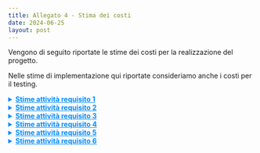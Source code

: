 ```yaml
---
title: Allegato 4 - Stima dei costi
date: 2024-06-25
layout: post
---
```


Vengono di seguito riportate le stime dei costi per la realizzazione del progetto.

Nelle stime di implementazione qui riportate consideriamo anche i costi per il testing.

<details>
<summary markdown='span' style="cursor: pointer; text-decoration:underline; color:#008CFF;">
    <strong>Stime attività requisito 1</strong>
</summary>

**Attività 1.1** Configurazione _build tool_ e DVCS

| Stime   | Luca Rubboli | Giovanni Antonioni | Luca Tassinari | Media | Mediana | 3 point method |
| ------- | ------------ | ------------------ | -------------- | ----- | ------- | -------------- |
| Round 1 | 4            | 6                  | 8              | 6,00  | 6       | 6,00           |
| Round 2 | 6            | 6,5                | 7              | 6,50  | 6,5     | 6,50           |

| Unità di misura   | Ore |
| ----------------- | --- |
| Risorse assegnate | 2   |
| Durata stimata    | 4   |

**Attività 1.2** Configurazione pipeline di _continuous integration_

| Stime   | Luca Rubboli | Giovanni Antonioni | Luca Tassinari | Media | Mediana | 3 point method |
| ------- | ------------ | ------------------ | -------------- | ----- | ------- | -------------- |
| Round 1 | 3            | 8                  | 3              | 4,67  | 3       | 4,94           |
| Round 2 | 4            | 6                  | 6              | 5,33  | 6       | 5,22           |
| Round 3 | 5            | 6                  | 6              | 5,67  | 6       | 5,61           |

| Unità di misura   | Ore |
| ----------------- | --- |
| Risorse assegnate | 2   |
| Durata stimata    | 4,5 |

**Attività 1.3.1** Configurazione pipeline di _continuous deployment_: progettazione diagrammi deployment

| Stime   | Luca Rubboli | Giovanni Antonioni | Luca Tassinari | Media | Mediana | 3 point method |
| ------- | ------------ | ------------------ | -------------- | ----- | ------- | -------------- |
| Round 1 | 7            | 14                 | 8              | 9,67  | 8       | 9,94           |
| Round 2 | 11           | 13                 | 12             | 12,00 | 12      | 12,00          |
| Round 3 | 12           | 13                 | 13             | 12,67 | 13      | 12,61          |

| Unità di misura   | Ore                                              |
| ----------------- | ------------------------------------------------ |
| Risorse assegnate | 3 progettisti che collaborano in _brainstorming_ |
| Durata stimata    | 13                                               |

**Attività 1.3.2** Configurazione pipeline di _continuous deployment_: Creazione struttura locale minimale di orchestrazione

| Stime   | Luca Rubboli | Giovanni Antonioni | Luca Tassinari | Media | Mediana | 3 point method |
| ------- | ------------ | ------------------ | -------------- | ----- | ------- | -------------- |
| Round 1 | 10           | 4                  | 9              | 7,67  | 9       | 7,44           |
| Round 2 | 8            | 6                  | 8              | 7,33  | 8       | 7,22           |
| Round 3 | 8            | 7                  | 8              | 7,67  | 8       | 7,61           |

| Unità di misura   | Ore |
| ----------------- | --- |
| Risorse assegnate | 1   |
| Durata stimata    | 8   |

**Attività 1.3.3**: Configurazione pipeline di _continuous deployment_: Configurazione ambiente di produzione

| Stime   | Luca Rubboli | Giovanni Antonioni | Luca Tassinari | Media | Mediana | 3 point method |
| ------- | ------------ | ------------------ | -------------- | ----- | ------- | -------------- |
| Round 1 | 10           | 8                  | 8              | 8,67  | 8       | 8,78           |
| Round 2 | 9            | 8                  | 8              | 8,33  | 8       | 8,39           |

| Unità di misura   | Ore |
| ----------------- | --- |
| Risorse assegnate | 1   |
| Durata stimata    | 8   |

**Attività 1.3.4** Configurazione pipeline di _continuous deployment_: Sviluppo azioni deployment da locale a produzione

| Stime   | Luca Rubboli | Giovanni Antonioni | Luca Tassinari | Media | Mediana | 3 point method |
| ------- | ------------ | ------------------ | -------------- | ----- | ------- | -------------- |
| Round 1 | 8            | 10                 | 8              | 8,67  | 8       | 8,78           |
| Round 2 | 9            | 9                  | 10             | 9,33  | 9       | 9,39           |
| Round 3 | 9            | 9,5                | 9,5            | 9,33  | 9,5     | 9,31           |

| Unità di misura   | Ore |
| ----------------- | --- |
| Risorse assegnate | 1   |
| Durata stimata    | 9,5 |

**Attività 1.4** Configurazione _bot_ per aggiornamento automatico delle dipendenze

| Stime   | Luca Rubboli | Giovanni Antonioni | Luca Tassinari | Media | Mediana | 3 point method |
| ------- | ------------ | ------------------ | -------------- | ----- | ------- | -------------- |
| Round 1 | 3            | 0.5                | 2              | 2,50  | 2,5     | 2,50           |
| Round 2 | 1,5          | 1,5                | 1,5            | 1,50  | 1,5     | 1,50           |

| Unità di misura   | Ore |
| ----------------- | --- |
| Risorse assegnate | 1   |
| Durata stimata    | 1,5 |

**Attività 1.5** Configurazione _bot_ per il _merge_ automatizzato di Pull Request sulla repo

| Stime   | Luca Rubboli | Giovanni Antonioni | Luca Tassinari | Media | Mediana | 3 point method |
| ------- | ------------ | ------------------ | -------------- | ----- | ------- | -------------- |
| Round 1 | 2            | 2                  | 1,5            | 1,83  | 2       | 1,81           |
| Round 2 | 2            | 2                  | 1,75           | 1,92  | 2       | 1,90           |

| Unità di misura   | Ore |
| ----------------- | --- |
| Risorse assegnate | 1   |
| Durata stimata    | 2   |

**Attività 1.6** Configurazione _bot_ per il rilascio automatico delle _release_

| Stime   | Luca Rubboli | Giovanni Antonioni | Luca Tassinari | Media | Mediana | 3 point method |
| ------- | ------------ | ------------------ | -------------- | ----- | ------- | -------------- |
| Round 1 | 3            | 3                  | 2,5            | 2,83  | 3       | 2,81           |
| Round 2 | 2,75         | 3                  | 2,5            | 2,75  | 2,75    | 2,75           |

| Unità di misura   | Ore |
| ----------------- | --- |
| Risorse assegnate | 1   |
| Durata stimata    | 3   |

**Attività 1.7** Configurazione di un sistema di _ticketing_ automatizzato

| Stime   | Luca Rubboli | Giovanni Antonioni | Luca Tassinari | Media | Mediana | 3 point method |
| ------- | ------------ | ------------------ | -------------- | ----- | ------- | -------------- |
| Round 1 | 0,5          | 0,5                | 0,5            | 0,50  | 0,5     | 0,50           |

| Unità di misura   | Ore |
| ----------------- | --- |
| Risorse assegnate | 1   |
| Durata stimata    | 0,5 |

</details>

<details>
<summary markdown='span' style="cursor: pointer; text-decoration:underline; color:#008CFF;">
    <strong>Stime attività requisito 2</strong>
</summary>

**Attività 2.1.1** Autenticazione - Configurazione DB e implementazione repository

| Stime   | Luca Rubboli | Giovanni Antonioni | Luca Tassinari | Media | Mediana | 3 point method |
| ------- | ------------ | ------------------ | -------------- | ----- | ------- | -------------- |
| Round 1 | 4            | 6,5                | 5              | 5,17  | 5       | 5,19           |
| Round 2 | 5,5          | 6                  | 6              | 5,83  | 6       | 5,81           |

| Unità di misura   | Ore |
| ----------------- | --- |
| Risorse assegnate | 1   |
| Durata stimata    | 6   |

**Attività 2.1.2** Autenticazione - Implementazione token di autenticazione

| Stime   | Luca Rubboli | Giovanni Antonioni | Luca Tassinari | Media | Mediana | 3 point method |
| ------- | ------------ | ------------------ | -------------- | ----- | ------- | -------------- |
| Round 1 | 3            | 5                  | 20             | 9,33  | 5       | 10,06          |
| Round 2 | 12           | 12                 | 14             | 12,67 | 12      | 12,78          |
| Round 3 | 12           | 12                 | 13             | 12,33 | 12      | 12,39          |

| Unità di misura   | Ore |
| ----------------- | --- |
| Risorse assegnate | 1   |
| Durata stimata    | 12  |

**Attività 2.1.3** Autenticazione - Regole di controllo di accesso

| Stime   | Luca Rubboli | Giovanni Antonioni | Luca Tassinari | Media | Mediana | 3 point method |
| ------- | ------------ | ------------------ | -------------- | ----- | ------- | -------------- |
| Round 1 | 6            | 13                 | 12             | 10,33 | 12      | 10,06          |
| Round 2 | 12           | 13,5               | 13             | 12,83 | 13      | 12,81          |
| Round 3 | 12,5         | 13,5               | 13             | 13,00 | 13      | 13,00          |

| Unità di misura   | Ore |
| ----------------- | --- |
| Risorse assegnate | 1   |
| Durata stimata    | 13  |

**Attività 2.1.4** Autenticazione - Implementazione API di autenticazione

| Stime   | Luca Rubboli | Giovanni Antonioni | Luca Tassinari | Media | Mediana | 3 point method |
| ------- | ------------ | ------------------ | -------------- | ----- | ------- | -------------- |
| Round 1 | 10           | 11                 | 16             | 12,33 | 11      | 12,56          |
| Round 2 | 13           | 18                 | 19             | 16,67 | 18      | 16,44          |
| Round 3 | 17           | 19                 | 19             | 18,33 | 19      | 18,22          |

| Unità di misura   | Ore |
| ----------------- | --- |
| Risorse assegnate | 1   |
| Durata stimata    | 19  |

**Attività 2.2.1** Gruppi - Configurazione DB e implementazione repository

| Stime   | Luca Rubboli | Giovanni Antonioni | Luca Tassinari | Media | Mediana | 3 point method |
| ------- | ------------ | ------------------ | -------------- | ----- | ------- | -------------- |
| Round 1 | 6            | 9                  | 12             | 9,00  | 9       | 9,00           |
| Round 2 | 9            | 9,5                | 11             | 9,83  | 9,5     | 9,89           |
| Round 3 | 9            | 10                 | 10             | 9,67  | 10      | 9,61           |

| Unità di misura   | Ore |
| ----------------- | --- |
| Risorse assegnate | 1   |
| Durata stimata    | 10  |

**Attività 2.2.2** Gruppi - Implementazione API di gestione gruppi

| Stime   | Luca Rubboli | Giovanni Antonioni | Luca Tassinari | Media | Mediana | 3 point method |
| ------- | ------------ | ------------------ | -------------- | ----- | ------- | -------------- |
| Round 1 | 20           | 25                 | 35             | 26,67 | 25      | 26,94          |
| Round 2 | 26           | 30                 | 33             | 29,67 | 30      | 29,61          |
| Round 3 | 30           | 30                 | 32             | 30,67 | 30      | 30,78          |

| Unità di misura   | Ore |
| ----------------- | --- |
| Risorse assegnate | 1   |
| Durata stimata    | 30  |

**Attività 2.3.1** Struttura gerarchica utenti - Esplorazione di plugin _on the shelf_

| Stime   | Luca Rubboli | Giovanni Antonioni | Luca Tassinari | Media | Mediana | 3 point method |
| ------- | ------------ | ------------------ | -------------- | ----- | ------- | -------------- |
| Round 1 | 1,5          | 1                  | 4              | 2,17  | 1,5     | 2,28           |
| Round 2 | 3            | 2,5                | 4              | 3,17  | 3       | 3,19           |
| Round 3 | 3            | 3                  | 3,5            | 3,17  | 3       | 3,19           |

| Unità di misura   | Ore |
| ----------------- | --- |
| Risorse assegnate | 1   |
| Durata stimata    | 3   |

**Attività 2.3.2** Struttura gerarchica utenti - Implementazione API di gestione dei ruoli

| Stime   | Luca Rubboli | Giovanni Antonioni | Luca Tassinari | Media | Mediana | 3 point method |
| ------- | ------------ | ------------------ | -------------- | ----- | ------- | -------------- |
| Round 1 | 8            | 12                 | 20             | 13,33 | 12      | 13,56          |
| Round 2 | 12           | 14                 | 19             | 15,00 | 14      | 15,17          |
| Round 3 | 14           | 16                 | 18             | 16,00 | 16      | 16,00          |

| Unità di misura   | Ore |
| ----------------- | --- |
| Risorse assegnate | 1   |
| Durata stimata    | 16  |

**Attività 2.3.3** Struttura gerarchica utenti - Predisposizione dello _storage_ per la gestione dei ruoli

| Stime   | Luca Rubboli | Giovanni Antonioni | Luca Tassinari | Media | Mediana | 3 point method |
| ------- | ------------ | ------------------ | -------------- | ----- | ------- | -------------- |
| Round 1 | 15           | 17                 | 20             | 17,33 | 17      | 17,39          |
| Round 2 | 17           | 18                 | 20             | 18,33 | 18      | 18,39          |
| Round 3 | 18           | 19                 | 19             | 18,67 | 19      | 18,61          |

| Unità di misura   | Ore |
| ----------------- | --- |
| Risorse assegnate | 1   |
| Durata stimata    | 19  |

**Attività 2.4.1** Il sistema deve poter gestire le informazioni relative agli utenti e l'impostazione degli indirizzi preferiti - Configurazione DB e implementazione repository

| Stime   | Luca Rubboli | Giovanni Antonioni | Luca Tassinari | Media | Mediana | 3 point method |
| ------- | ------------ | ------------------ | -------------- | ----- | ------- | -------------- |
| Round 1 | 8            | 13                 | 12             | 11,00 | 12      | 10,83          |
| Round 2 | 12           | 14                 | 15             | 13,67 | 14      | 13,61          |
| Round 3 | 13           | 14                 | 15             | 14,00 | 14      | 14,00          |

| Unità di misura   | Ore |
| ----------------- | --- |
| Risorse assegnate | 1   |
| Durata stimata    | 14  |

**Attività 2.4.2** Il sistema deve poter gestire le informazioni relative agli utenti e l'impostazione degli indirizzi preferiti - Implementazione API per la gestione delle informazioni

| Stime   | Luca Rubboli | Giovanni Antonioni | Luca Tassinari | Media | Mediana | 3 point method |
| ------- | ------------ | ------------------ | -------------- | ----- | ------- | -------------- |
| Round 1 | 22           | 20                 | 25             | 22,33 | 22      | 22,39          |
| Round 2 | 23           | 25                 | 24             | 24,00 | 24      | 24,00          |

| Unità di misura   | Ore |
| ----------------- | --- |
| Risorse assegnate | 1   |
| Durata stimata    | 24  |

**Attività 2.5** Definizione configurazione di _deployment_

| Stime   | Luca Rubboli | Giovanni Antonioni | Luca Tassinari | Media | Mediana | 3 point method |
| ------- | ------------ | ------------------ | -------------- | ----- | ------- | -------------- |
| Round 1 | 16           | 18                 | 20             | 18,00 | 18      | 18,00          |
| Round 2 | 16           | 18                 | 20             | 18,00 | 18      | 18,00          |

| Unità di misura   | Ore |
| ----------------- | --- |
| Risorse assegnate | 1   |
| Durata stimata    | 18  |

</details>

<details>
<summary markdown='span' style="cursor: pointer; text-decoration:underline; color:#008CFF;">
    <strong>Stime attività requisito 3</strong>
</summary>

**Attività 3.1.1** Il sistema deve effettuare il _geocoding_ di indirizzi e luoghi in coordinate - Ricerca di un servizio web di mappe per il _geocoding_

| Stime   | Luca Rubboli | Giovanni Antonioni | Luca Tassinari | Media | Mediana | 3 point method |
| ------- | ------------ | ------------------ | -------------- | ----- | ------- | -------------- |
| Round 1 | 3            | 4                  | 3              | 3,33  | 3       | 3,39           |
| Round 2 | 3            | 3,5                | 3,5            | 3,33  | 3,5     | 3,31           |

| Unità di misura   | Ore |
| ----------------- | --- |
| Risorse assegnate | 1   |
| Durata stimata    | 3,5 |

**Attività 3.1.2** Il sistema deve effettuare il _geocoding_ di indirizzi e luoghi in coordinate - Implementazione ReST API

| Stime   | Luca Rubboli | Giovanni Antonioni | Luca Tassinari | Media | Mediana | 3 point method |
| ------- | ------------ | ------------------ | -------------- | ----- | ------- | -------------- |
| Round 1 | 6            | 8                  | 7              | 7,00  | 7       | 7,00           |
| Round 2 | 8            | 9                  | 7,5            | 8,17  | 8       | 8,19           |
| Round 3 | 8            | 8                  | 8              | 8,00  | 8       | 8,00           |

| Unità di misura   | Ore |
| ----------------- | --- |
| Risorse assegnate | 1   |
| Durata stimata    | 8   |

**Attività 3.2.1** Il sistema deve tracciare in tempo reale la posizione degli utenti e supportarne la condivisione con i membri del proprio gruppo - Confronto di tecnologie _MOM_ consone allo sviluppo del servizio

| Stime   | Luca Rubboli | Giovanni Antonioni | Luca Tassinari | Media | Mediana | 3 point method |
| ------- | ------------ | ------------------ | -------------- | ----- | ------- | -------------- |
| Round 1 | 3            | 5                  | 6              | 4,67  | 5       | 4,61           |
| Round 2 | 5            | 5                  | 6              | 5,33  | 5       | 5,39           |

| Unità di misura   | Ore |
| ----------------- | --- |
| Risorse assegnate | 1   |
| Durata stimata    | 5   |

**Attività 3.2.2** Il sistema deve tracciare in tempo reale la posizione degli utenti e supportarne la condivisione con i membri del proprio gruppo - Identificazione della tecnologia che consenta un tracciamento _real-time_ reattivo e potenzialmente replicabile

| Stime   | Luca Rubboli | Giovanni Antonioni | Luca Tassinari | Media | Mediana | 3 point method |
| ------- | ------------ | ------------------ | -------------- | ----- | ------- | -------------- |
| Round 1 | 7            | 10                 | 8              | 8,33  | 8       | 8,39           |
| Round 2 | 8            | 8                  | 8              | 8,00  | 8       | 8,00           |

| Unità di misura   | Ore |
| ----------------- | --- |
| Risorse assegnate | 1   |
| Durata stimata    | 8   |

**Attività 3.2.3** Il sistema deve tracciare in tempo reale la posizione degli utenti e supportarne la condivisione con i membri del proprio gruppo - Progettazione e design

| Stime   | Luca Rubboli | Giovanni Antonioni | Luca Tassinari | Media | Mediana | 3 point method |
| ------- | ------------ | ------------------ | -------------- | ----- | ------- | -------------- |
| Round 1 | 4            | 12                 | 5              | 7,00  | 5       | 7,33           |
| Round 2 | 8            | 10                 | 7              | 8,33  | 8       | 8,39           |
| Round 3 | 9            | 9                  | 8              | 8,67  | 9       | 8,61           |

| Unità di misura   | Ore |
| ----------------- | --- |
| Risorse assegnate | 1   |
| Durata stimata    | 9   |

**Attività 3.2.4** Il sistema deve tracciare in tempo reale la posizione degli utenti e supportarne la condivisione con i membri del proprio gruppo - Implementazione repository posizioni utenti

| Stime   | Luca Rubboli | Giovanni Antonioni | Luca Tassinari | Media | Mediana | 3 point method |
| ------- | ------------ | ------------------ | -------------- | ----- | ------- | -------------- |
| Round 1 | 8            | 6                  | 8              | 7,33  | 8       | 7,22           |
| Round 2 | 8            | 7                  | 8              | 7,67  | 8       | 7,61           |

| Unità di misura   | Ore |
| ----------------- | --- |
| Risorse assegnate | 1   |
| Durata stimata    | 8   |

**Attività 3.2.5** Il sistema deve tracciare in tempo reale la posizione degli utenti e supportarne la condivisione con i membri del proprio gruppo - Implementazione comunicazione real-time tramite websocket

| Stime   | Luca Rubboli | Giovanni Antonioni | Luca Tassinari | Media | Mediana | 3 point method |
| ------- | ------------ | ------------------ | -------------- | ----- | ------- | -------------- |
| Round 1 | 20           | 24                 | 29             | 24,33 | 24      | 24,39          |
| Round 2 | 25           | 25                 | 28             | 26,00 | 25      | 26,17          |
| Round 3 | 26           | 26                 | 27             | 26,33 | 26      | 26,39          |

| Unità di misura   | Ore |
| ----------------- | --- |
| Risorse assegnate | 2   |
| Durata stimata    | 18  |

**Attività 3.2.6** Il sistema deve tracciare in tempo reale la posizione degli utenti e supportarne la condivisione con i membri del proprio gruppo - Implementazione interazione con la tecnologia _MOM_ per la ricezione di eventi

| Stime   | Luca Rubboli | Giovanni Antonioni | Luca Tassinari | Media | Mediana | 3 point method |
| ------- | ------------ | ------------------ | -------------- | ----- | ------- | -------------- |
| Round 1 | 10           | 21                 | 24             | 18,33 | 21      | 17,89          |
| Round 2 | 20           | 20                 | 22             | 20,67 | 20      | 20,78          |
| Round 3 | 20           | 20                 | 21             | 20,33 | 20      | 20,39          |

| Unità di misura   | Ore |
| ----------------- | --- |
| Risorse assegnate | 1   |
| Durata stimata    | 20  |

**Attività 3.3.1** Il sistema deve gestire lo stato degli utenti in tempo reale - Implementazione logica di gestione dello stato utente

| Stime   | Luca Rubboli | Giovanni Antonioni | Luca Tassinari | Media | Mediana | 3 point method |
| ------- | ------------ | ------------------ | -------------- | ----- | ------- | -------------- |
| Round 1 | 10           | 5                  | 12             | 9,00  | 10      | 8,83           |
| Round 2 | 11           | 8                  | 11             | 10,00 | 11      | 9,83           |
| Round 3 | 11           | 10                 | 11             | 10,67 | 11      | 10,61          |

| Unità di misura   | Ore |
| ----------------- | --- |
| Risorse assegnate | 1   |
| Durata stimata    | 11  |

**Attività 3.4.1** Il sistema deve permettere all'utente d'iniziare un percorso e condividerlo con i membri del proprio gruppo, notificando l'arrivo in prossimità della posizione di arrivo o in caso si verifichino situazioni anomale - Implementazione logica di reazione a eventi

| Stime   | Luca Rubboli | Giovanni Antonioni | Luca Tassinari | Media | Mediana | 3 point method |
| ------- | ------------ | ------------------ | -------------- | ----- | ------- | -------------- |
| Round 1 | 10           | 12                 | 16             | 12,67 | 12      | 12,78          |
| Round 2 | 12           | 13                 | 13             | 12,67 | 13      | 12,61          |

| Unità di misura   | Ore |
| ----------------- | --- |
| Risorse assegnate | 1   |
| Durata stimata    | 13  |

**Attività 3.4.2** Il sistema deve permettere all'utente d'iniziare un percorso e condividerlo con i membri del proprio gruppo, notificando l'arrivo in prossimità della posizione di arrivo o in caso si verifichino situazioni anomale - Implementazione comunicazione con il servizio di notifiche

| Stime   | Luca Rubboli | Giovanni Antonioni | Luca Tassinari | Media | Mediana | 3 point method |
| ------- | ------------ | ------------------ | -------------- | ----- | ------- | -------------- |
| Round 1 | 3            | 3                  | 4              | 3,33  | 3       | 3,39           |
| Round 2 | 3,5          | 3                  | 3              | 3,17  | 3       | 3,19           |

| Unità di misura   | Ore |
| ----------------- | --- |
| Risorse assegnate | 1   |
| Durata stimata    | 3   |

**Attività 3.5.1** Il sistema, al sollevarsi di una situazione di pericolo, deve tracciare il percorso compiuto fino alla sua cessazione - Implementazione logica salvataggio dei percorsi

| Stime   | Luca Rubboli | Giovanni Antonioni | Luca Tassinari | Media | Mediana | 3 point method |
| ------- | ------------ | ------------------ | -------------- | ----- | ------- | -------------- |
| Round 1 | 12           | 11                 | 18             | 13,67 | 12      | 13,94          |
| Round 2 | 14           | 15                 | 17             | 15,33 | 15      | 15,39          |
| Round 3 | 15           | 16                 | 16             | 15,67 | 16      | 15,61          |

| Unità di misura   | Ore |
| ----------------- | --- |
| Risorse assegnate | 1   |
| Durata stimata    | 16  |

**Attività 3.6** Definizione configurazione di deployment

| Stime   | Luca Rubboli | Giovanni Antonioni | Luca Tassinari | Media | Mediana | 3 point method |
| ------- | ------------ | ------------------ | -------------- | ----- | ------- | -------------- |
| Round 1 | 20           | 18                 | 24             | 20,67 | 20      | 20,78          |
| Round 2 | 21           | 20                 | 24             | 21,67 | 21      | 21,78          |
| Round 3 | 22           | 21                 | 23             | 22,00 | 22      | 22,00          |

| Unità di misura   | Ore |
| ----------------- | --- |
| Risorse assegnate | 1   |
| Durata stimata    | 22  |

</details>

<details>
<summary markdown='span' style="cursor: pointer; text-decoration:underline; color:#008CFF;">
    <strong>Stime attività requisito 4</strong>
</summary>

**Attività 4.1.1**

| Stime   | Luca Rubboli | Giovanni Antonioni | Luca Tassinari | Media | Mediana | 3 point method |
| ------- | ------------ | ------------------ | -------------- | ----- | ------- | -------------- |
| Round 1 | 6            | 6                  | 7              | 6,33  | 6       | 6,39           |
| Round 2 | 6            | 6,5                | 7              | 6,50  | 6,5     | 6,50           |

| Unità di misura   | Ore |
| ----------------- | --- |
| Risorse assegnate | 1   |
| Durata stimata    | 6,5 |

Attività 4.1.2

| Stime   | Luca Rubboli | Giovanni Antonioni | Luca Tassinari | Media | Mediana | 3 point method |
| ------- | ------------ | ------------------ | -------------- | ----- | ------- | -------------- |
| Round 1 | 17           | 20                 | 24             | 20,33 | 20      | 20,39          |
| Round 2 | 20           | 21                 | 22             | 21,00 | 21      | 21,00          |

| Unità di misura   | Ore |
| ----------------- | --- |
| Risorse assegnate | 1   |
| Durata stimata    | 21  |

Attività 4.2.1

| Stime   | Luca Rubboli | Giovanni Antonioni | Luca Tassinari | Media | Mediana | 3 point method |
| ------- | ------------ | ------------------ | -------------- | ----- | ------- | -------------- |
| Round 1 | 6            | 6                  | 5              | 5,67  | 6       | 5,61           |
| Round 2 | 5,5          | 6                  | 5,5            | 5,67  | 5,5     | 5,69           |

| Unità di misura   | Ore |
| ----------------- | --- |
| Risorse assegnate | 1   |
| Durata stimata    | 5,5 |

Attività 4.2.2

| Stime   | Luca Rubboli | Giovanni Antonioni | Luca Tassinari | Media | Mediana | 3 point method |
| ------- | ------------ | ------------------ | -------------- | ----- | ------- | -------------- |
| Round 1 | 18           | 22                 | 24             | 21,33 | 22      | 21,22          |
| Round 2 | 20           | 23                 | 24             | 22,33 | 23      | 22,22          |
| Round 3 | 22           | 24                 | 23             | 23,00 | 23      | 23,00          |

| Unità di misura   | Ore |
| ----------------- | --- |
| Risorse assegnate | 1   |
| Durata stimata    | 23  |

Attività 4.2.3

| Stime   | Luca Rubboli | Giovanni Antonioni | Luca Tassinari | Media | Mediana | 3 point method |
| ------- | ------------ | ------------------ | -------------- | ----- | ------- | -------------- |
| Round 1 | 20           | 28                 | 30             | 26,00 | 28      | 25,67          |
| Round 2 | 28           | 28                 | 30             | 28,67 | 28      | 28,78          |

| Unità di misura   | Ore |
| ----------------- | --- |
| Risorse assegnate | 1   |
| Durata stimata    | 29  |

Attività 4.3.1

| Stime   | Luca Rubboli | Giovanni Antonioni | Luca Tassinari | Media | Mediana | 3 point method |
| ------- | ------------ | ------------------ | -------------- | ----- | ------- | -------------- |
| Round 1 | 13           | 10                 | 14             | 12,33 | 13      | 12,22          |
| Round 2 | 12           | 12                 | 13             | 12,33 | 12      | 12,39          |
| Round 3 | 12           | 13                 | 13             | 12,67 | 13      | 12,61          |

| Unità di misura   | Ore |
| ----------------- | --- |
| Risorse assegnate | 1   |
| Durata stimata    | 13  |

Attività 4.3.2

| Stime   | Luca Rubboli | Giovanni Antonioni | Luca Tassinari | Media | Mediana | 3 point method |
| ------- | ------------ | ------------------ | -------------- | ----- | ------- | -------------- |
| Round 1 | 3            | 3                  | 4              | 3,33  | 3       | 3,39           |
| Round 2 | 3,5          | 3,5                | 5              | 4,00  | 3,5     | 4,08           |

| Unità di misura   | Ore |
| ----------------- | --- |
| Risorse assegnate | 1   |
| Durata stimata    | 4   |

Attività 4.4

| Stime   | Luca Rubboli | Giovanni Antonioni | Luca Tassinari | Media | Mediana | 3 point method |
| ------- | ------------ | ------------------ | -------------- | ----- | ------- | -------------- |
| Round 1 | 19           | 20                 | 26             | 21,67 | 20      | 21,94          |
| Round 2 | 20           | 22                 | 25             | 22,33 | 22      | 22,39          |
| Round 3 | 22           | 24                 | 24             | 23,33 | 24      | 23,22          |

| Unità di misura   | Ore |
| ----------------- | --- |
| Risorse assegnate | 1   |
| Durata stimata    | 24  |

</details>

<details>
<summary markdown='span' style="cursor: pointer; text-decoration:underline; color:#008CFF;">
    <strong>Stime attività requisito 5</strong>
</summary>

Attività 5.1.1

| Stime   | Luca Rubboli | Giovanni Antonioni | Luca Tassinari | Media | Mediana | 3 point method |
| ------- | ------------ | ------------------ | -------------- | ----- | ------- | -------------- |
| Round 1 | 6            | 7                  | 5              | 6,00  | 6       | 6,00           |
| Round 2 | 6            | 6                  | 5              | 5,67  | 6       | 5,61           |

| Unità di misura   | Ore |
| ----------------- | --- |
| Risorse assegnate | 1   |
| Durata stimata    | 6   |

Attività 5.1.2

| Stime   | Luca Rubboli | Giovanni Antonioni | Luca Tassinari | Media | Mediana | 3 point method |
| ------- | ------------ | ------------------ | -------------- | ----- | ------- | -------------- |
| Round 1 | 32           | 26                 | 30             | 29,33 | 30      | 29,22          |
| Round 2 | 31           | 30                 | 30             | 30,33 | 30      | 30,39          |

| Unità di misura   | Ore |
| ----------------- | --- |
| Risorse assegnate | 1   |
| Durata stimata    | 30  |

Attività 5.1.3

| Stime   | Luca Rubboli | Giovanni Antonioni | Luca Tassinari | Media | Mediana | 3 point method |
| ------- | ------------ | ------------------ | -------------- | ----- | ------- | -------------- |
| Round 1 | 20           | 24                 | 27             | 23,67 | 24      | 23,61          |
| Round 2 | 21           | 24                 | 26             | 22,50 | 22,5    | 22,50          |
| Round 3 | 23           | 24                 | 25             | 24,00 | 24      | 24,00          |

| Unità di misura   | Ore |
| ----------------- | --- |
| Risorse assegnate | 1   |
| Durata stimata    | 24  |

Attività 5.2.1

| Stime   | Luca Rubboli | Giovanni Antonioni | Luca Tassinari | Media | Mediana | 3 point method |
| ------- | ------------ | ------------------ | -------------- | ----- | ------- | -------------- |
| Round 1 | 8            | 4                  | 5              | 5,67  | 5       | 5,78           |
| Round 2 | 7,5          | 7                  | 8              | 7,50  | 7,5     | 7,50           |

| Unità di misura   | Ore |
| ----------------- | --- |
| Risorse assegnate | 1   |
| Durata stimata    | 8   |

Attività 5.2.2

| Stime   | Luca Rubboli | Giovanni Antonioni | Luca Tassinari | Media | Mediana | 3 point method |
| ------- | ------------ | ------------------ | -------------- | ----- | ------- | -------------- |
| Round 1 | 5            | 5                  | 6              | 5,33  | 5       | 5,39           |
| Round 2 | 5,5          | 5                  | 6              | 5,50  | 5,5     | 5,50           |
| Round 3 | 5,5          | 5,5                | 6              | 5,67  | 5,5     | 5,69           |

| Unità di misura   | Ore |
| ----------------- | --- |
| Risorse assegnate | 1   |
| Durata stimata    | 6   |

Attività 5.3

| Stime   | Luca Rubboli | Giovanni Antonioni | Luca Tassinari | Media | Mediana | 3 point method |
| ------- | ------------ | ------------------ | -------------- | ----- | ------- | -------------- |
| Round 1 | 16           | 12                 | 18             | 15,33 | 16      | 15,22          |
| Round 2 | 14           | 14                 | 15             | 14,33 | 14      | 14,39          |

| Unità di misura   | Ore |
| ----------------- | --- |
| Risorse assegnate | 1   |
| Durata stimata    | 14  |

</details>

<details>
<summary markdown='span' style="cursor: pointer; text-decoration:underline; color:#008CFF;">
    <strong>Stime attività requisito 6</strong>
</summary>

**Attività 6.1**

| Stime   | Luca Rubboli | Giovanni Antonioni | Luca Tassinari | Media | Mediana | 3 point method |
| ------- | ------------ | ------------------ | -------------- | ----- | ------- | -------------- |
| Round 1 | 6            | 14                 | 10             | 10,00 | 10      | 10,00          |
| Round 2 | 11           | 12                 | 12             | 11,67 | 12      | 11,61          |

| Unità di misura   | Ore |
| ----------------- | --- |
| Risorse assegnate | 3   |
| Durata stimata    | 5   |

**Attività 6.2.1**

| Stime   | Luca Rubboli | Giovanni Antonioni | Luca Tassinari | Media | Mediana | 3 point method |
| ------- | ------------ | ------------------ | -------------- | ----- | ------- | -------------- |
| Round 1 | 4            | 5                  | 8              | 5,67  | 5       | 5,78           |
| Round 2 | 5            | 5,5                | 7              | 5,83  | 5,5     | 5,89           |
| Round 3 | 6            | 6                  | 6              | 6,00  | 6       | 6,00           |

| Unità di misura   | Ore |
| ----------------- | --- |
| Risorse assegnate | 1   |
| Durata stimata    | 6   |

**Attività 6.2.2**

| Stime   | Luca Rubboli | Giovanni Antonioni | Luca Tassinari | Media | Mediana | 3 point method |
| ------- | ------------ | ------------------ | -------------- | ----- | ------- | -------------- |
| Round 1 | 4            | 5                  | 6              | 5,00  | 5       | 5,00           |
| Round 2 | 4,5          | 5,5                | 6              | 5,33  | 5,5     | 5,31           |

| Unità di misura   | Ore |
| ----------------- | --- |
| Risorse assegnate | 1   |
| Durata stimata    | 6   |

**Attività 6.3.1**

| Stime   | Luca Rubboli | Giovanni Antonioni | Luca Tassinari | Media | Mediana | 3 point method |
| ------- | ------------ | ------------------ | -------------- | ----- | ------- | -------------- |
| Round 1 | 15           | 20                 | 14             | 16,33 | 15      | 16,56          |
| Round 2 | 16           | 20                 | 18             | 18,00 | 18      | 18,00          |
| Round 3 | 17           | 20                 | 18             | 18,33 | 18      | 18,39          |

| Unità di misura   | Ore |
| ----------------- | --- |
| Risorse assegnate | 1   |
| Durata stimata    | 18  |

**Attività 6.3.2**

| Stime   | Luca Rubboli | Giovanni Antonioni | Luca Tassinari | Media | Mediana | 3 point method |
| ------- | ------------ | ------------------ | -------------- | ----- | ------- | -------------- |
| Round 1 | 22           | 19                 | 24             | 21,67 | 22      | 21,61          |
| Round 2 | 21           | 20                 | 23             | 20,50 | 20,5    | 20,50          |
| Round 3 | 21           | 20                 | 22             | 21,00 | 21      | 21,00          |

| Unità di misura   | Ore |
| ----------------- | --- |
| Risorse assegnate | 1   |
| Durata stimata    | 21  |

**Attività 6.4.1**

| Stime   | Luca Rubboli | Giovanni Antonioni | Luca Tassinari | Media | Mediana | 3 point method |
| ------- | ------------ | ------------------ | -------------- | ----- | ------- | -------------- |
| Round 1 | 3            | 4                  | 5              | 4,00  | 4       | 4,00           |
| Round 2 | 5            | 5                  | 5              | 5,00  | 5       | 5,00           |

| Unità di misura   | Ore |
| ----------------- | --- |
| Risorse assegnate | 1   |
| Durata stimata    | 5   |

**Attività 6.4.2**

| Stime   | Luca Rubboli | Giovanni Antonioni | Luca Tassinari | Media | Mediana | 3 point method |
| ------- | ------------ | ------------------ | -------------- | ----- | ------- | -------------- |
| Round 1 | 4            | 6                  | 6              | 5,33  | 6       | 5,22           |
| Round 2 | 5            | 6                  | 6              | 5,50  | 5,5     | 5,50           |

| Unità di misura   | Ore |
| ----------------- | --- |
| Risorse assegnate | 1   |
| Durata stimata    | 6   |

**Attività 6.5.1**

| Stime   | Luca Rubboli | Giovanni Antonioni | Luca Tassinari | Media | Mediana | 3 point method |
| ------- | ------------ | ------------------ | -------------- | ----- | ------- | -------------- |
| Round 1 | 7            | 8                  | 6              | 7,00  | 7       | 7,00           |
| Round 2 | 7            | 7                  | 7              | 7,00  | 7       | 7,00           |

| Unità di misura   | Ore |
| ----------------- | --- |
| Risorse assegnate | 1   |
| Durata stimata    | 7   |

**Attività 6.5.2**

| Stime   | Luca Rubboli | Giovanni Antonioni | Luca Tassinari | Media | Mediana | 3 point method |
| ------- | ------------ | ------------------ | -------------- | ----- | ------- | -------------- |
| Round 1 | 9            | 7                  | 14             | 10,00 | 9       | 10,17          |
| Round 2 | 8            | 10                 | 13             | 9,00  | 9       | 9,00           |
| Round 3 | 10           | 10                 | 12             | 10,67 | 10      | 10,78          |

| Unità di misura   | Ore |
| ----------------- | --- |
| Risorse assegnate | 1   |
| Durata stimata    | 11  |

**Attività 6.6.1**

| Stime   | Luca Rubboli | Giovanni Antonioni | Luca Tassinari | Media | Mediana | 3 point method |
| ------- | ------------ | ------------------ | -------------- | ----- | ------- | -------------- |
| Round 1 | 21           | 16                 | 20             | 19,00 | 20      | 18,83          |
| Round 2 | 20           | 18                 | 20             | 19,00 | 19      | 19,00          |
| Round 3 | 20           | 19                 | 20             | 19,67 | 20      | 19,61          |

| Unità di misura   | Ore |
| ----------------- | --- |
| Risorse assegnate | 1   |
| Durata stimata    | 20  |

**Attività 6.6.2**

| Stime   | Luca Rubboli | Giovanni Antonioni | Luca Tassinari | Media | Mediana | 3 point method |
| ------- | ------------ | ------------------ | -------------- | ----- | ------- | -------------- |
| Round 1 | 22           | 24                 | 28             | 24,67 | 24      | 24,78          |
| Round 2 | 24           | 24                 | 24             | 24,00 | 24      | 24,00          |

| Unità di misura   | Ore |
| ----------------- | --- |
| Risorse assegnate | 1   |
| Durata stimata    | 24   |

</details>
